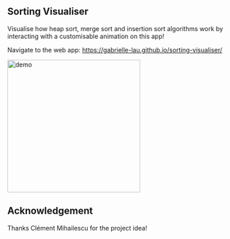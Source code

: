 ## Sorting Visualiser 

Visualise how heap sort, merge sort and insertion sort algorithms work by interacting with a customisable animation on this app!

Navigate to the web app: 
https://gabrielle-lau.github.io/sorting-visualiser/

<img src="https://github.com/gabrielle-lau/sorting-visualiser/blob/master/Demo_Screen_Capture.gif" alt="demo" width="300">

## Acknowledgement

Thanks Clément Mihailescu for the project idea! 

